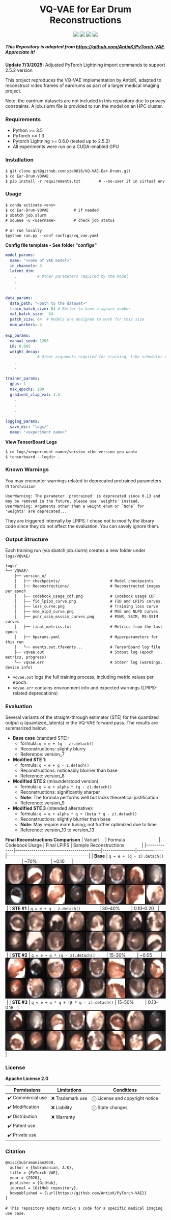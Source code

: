 <h1 align="center">
  <b>VQ-VAE for Ear Drum Reconstructions</b><br>
</h1>

<p align="center">
      <a href="https://www.python.org/">
        <img src="https://img.shields.io/badge/Python-3.5-ff69b4.svg" /></a>
       <a href= "https://pytorch.org/">
        <img src="https://img.shields.io/badge/PyTorch-1.3-2BAF2B.svg" /></a>
       <a href= "https://github.com/AntixK/PyTorch-VAE/blob/master/LICENSE.md">
        <img src="https://img.shields.io/badge/license-Apache2.0-blue.svg" /></a>
         <a href= "https://twitter.com/intent/tweet?text=PyTorch-VAE:%20Collection%20of%20VAE%20models%20in%20PyTorch.&url=https://github.com/AntixK/PyTorch-VAE">
        <img src="https://img.shields.io/twitter/url/https/shields.io.svg?style=social" /></a>

</p>

##### This Repository is adapted from https://github.com/AntixK/PyTorch-VAE. Appreciate it!

**Update 7/3/2025:** Adjusted PyTorch Lightning import commands to support 2.5.2 version

This project reproduces the VQ-VAE implementation by AntixK, adapted to reconstruct video frames of eardrums as part of a larger medical imaging project. 

Note: the eardrum datasets are not included in this repository due to privacy constraints. A job.slurm file is provided to run the model on an HPC cluster. 

### Requirements
- Python >= 3.5
- PyTorch >= 1.3
- Pytorch Lightning >= 0.6.0 (tested up to 2.5.2)
- All experiments were run on a CUDA-enabled GPU

### Installation
```
$ git clone git@github.com:sza0816/VQ-VAE-Ear-Drums.git
$ cd Ear-Drum-VQVAE
$ pip install -r requirements.txt        # --no-user if in virtual env
```

### Usage
```
$ conda activate <env>
$ cd Ear-Drum-VQVAE           # if needed
$ sbatch job.slurm
# squeue -u <username>        # check job status

# or run locally
$python run.py --conf configs/vq_vae.yaml
```
**Config file template - See folder "configs"**

```yaml
model_params:
  name: "<name of VAE model>"
  in_channels: 3
  latent_dim: 
    .         # Other parameters required by the model
    .
    .

data_params:
  data_path: "<path to the dataset>"
  train_batch_size: 64 # Better to have a square number
  val_batch_size:  64
  patch_size: 64  # Models are designed to work for this size
  num_workers: 4
  
exp_params:
  manual_seed: 1265
  LR: 0.005
  weight_decay:
    .         # Other arguments required for training, like scheduler etc.
    .
    .

trainer_params:
  gpus: 1         
  max_epochs: 100
  gradient_clip_val: 1.5
    .
    .
    .

logging_params:
  save_dir: "logs/"
  name: "<experiment name>"
```

**View TensorBoard Logs**
```
$ cd logs/<experiment name>/version_<the version you want>
$ tensorboard --logdir .
```
### Known Warnings
You may encounter warnings related to deprecated pretrained parameters in ```torchvision```

```
UserWarning: The parameter 'pretrained' is deprecated since 0.13 and may be removed in the future, please use 'weights' instead.
UserWarning: Arguments other than a weight enum or `None` for 'weights' are deprecated...
```

They are triggered internally by LPIPS. I chose not to modify the library code since they do not affect the evaluation. You can savely ignore them.

### Output Structure
Each training run (via sbatch job.slurm) creates a new folder under ```logs/VQVAE/```

```
logs/ 
└── VQVAE/ 
    ├── version_n/ 
    │   ├── checkpoints/                      # Model checkpoints 
    │   ├── Reconstructions/                  # Reconstructed images per epoch 
    │   ├── codebook_usage_cdf.png            # Codebook usage CDF 
    │   ├── fid_lpips_curve.png               # FID and LPIPS curves 
    │   ├── loss_curve.png                    # Training loss curve 
    │   ├── mse_nlpd_curve.png                # MSE and NLPD curves 
    │   ├── psnr_ssim_msssim_curves.png       # PSNR, SSIM, MS-SSIM curves 
    │   ├── final_metrics.txt                 # Metrics from the last epoch 
    │   ├── hparams.yaml                      # Hyperparameters for this run 
    │   └── events.out.tfevents...            # TensorBoard log file 
    ├── vqvae.out                             # Stdout log (epoch metrics, progress) 
    └── vqvae.err                             # Stderr log (warnings, device info) 
```

 - ```vqvae.out``` logs the full training process, including metric values per epoch. 
 - ```vqvae.err``` contains environment info and expected warnings (LPIPS-related deprecations)

### Evaluation
Several variants of the straight-through estimator (STE) for the quantized output q (quantized_latents) in the VQ-VAE forward pass. The results are summarized below: 

 - **Base case** (standard STE):
   - formula: `q = e + (q - z).detach() `
   - Reconstructions: slightly blurry
   - Reference: version_7
 - **Modified STE 1**: 
   - formula: `q = e + q - z.detach()`
   - Reconstructions: noticeably blurrier than base
   - Reference: version_8
 - **Modified STE 2** (misunderstood version):
   - formula: `q = e + alpha * (q - z).detach()`
   - Reconstructions: significantly sharper
   - **Note**: The formula performs well but lacks theoretical justification
   - Reference: version_9
 - **Modified STE 3** (intended alternative):
   - formula: `q = e + alpha * q + (beta * q - z).detach()`
   - Reconstructions: slightly blurrier than base
   - **Note**: May require more tuning; not further optimized due to time
   - Reference: version_10 to version_13

**Final Reconstructions Comparison**
| Variant     | Formula                                  | Codebook Usage | Final LPIPS | Sample Reconstructions                 |
|-------------|------------------------------------------|----------------|-------------|----------------------------------------|
| **Base**    | `q = e + (q - z).detach()`               | ~70%           | ~0.10       | ![](examples/version_7_epoch_216.png)  |
| **STE #1**  | `q = e + q - z.detach()`                 | 30–40%         | 0.10–0.20   | ![](examples/version_8_epoch_194.png)  |
| **STE #2**  | `q = e + α * (q - z).detach()`           | 15–30%         | ~0.05       | ![](examples/version_9_epoch_217.png)  |
| **STE #3**  | `q = e + α * q + (β * q - z).detach()`   | 15–50%         | 0.13–0.18   | ![](examples/version_12_epoch_224.png) |

### License
**Apache License 2.0**

| Permissions      | Limitations       | Conditions                       |
|------------------|-------------------|----------------------------------|
| ✔️ Commercial use |  ❌  Trademark use |  ⓘ License and copyright notice | 
| ✔️ Modification   |  ❌  Liability     |  ⓘ State changes                |
| ✔️ Distribution   |  ❌  Warranty      |                                  |
| ✔️ Patent use     |                   |                                  |
| ✔️ Private use    |                   |                                  |


### Citation
```
@misc{Subramanian2020,
  author = {Subramanian, A.K},
  title = {PyTorch-VAE},
  year = {2020},
  publisher = {GitHub},
  journal = {GitHub repository},
  howpublished = {\url{https://github.com/AntixK/PyTorch-VAE}}
}

# This repository adapts AntixK's code for a specific medical imaging use case.
```